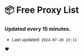 # :package: Free Proxy List
### Updated every 15 minutes.

- Last updated: `2024-07-20 23:11`

:heart:
